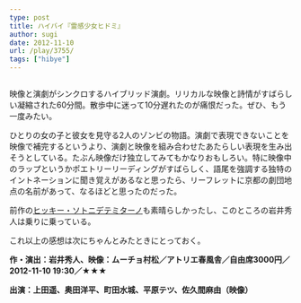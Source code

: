 ```yaml
---
type: post
title: ハイバイ『霊感少女ヒドミ』
author: sugi
date: 2012-11-10
url: /play/3755/
tags: ["hibye"]
---
```

<img src="http://i2.wp.com/asharpminor.com/wp-content/uploads/2012/11/hidomi.jpg?resize=170%2C240" alt="" title="hidomi" class="alignleft wp-image-3756" data-recalc-dims="1" />

映像と演劇がシンクロするハイブリッド演劇。リリカルな映像と詩情がすばらしい凝縮された60分間。散歩中に迷って10分遅れたのが痛恨だった。ぜひ、もう一度みたい。

ひとりの女の子と彼女を見守る2人のゾンビの物語。演劇で表現できないことを映像で補完するというより、演劇と映像を組み合わせたあたらしい表現を生み出そうとしている。たぶん映像だけ独立してみてもかなりおもしろい。特に映像中のラップというかポエトリーリーディングがすばらしく、語尾を強調する独特のイントネーションに聞き覚えがあるなと思ったら、リーフレットに京都の劇団地点の名前があって、なるほどと思ったのだった。

前作の<a href="http://asharpminor.com/play-hikky" onclick="_gaq.push(['_trackEvent', 'outbound-article', 'http://asharpminor.com/play-hikky', 'ヒッキー・ソトニデテミターノ']);" title="パルコプロデュース『ヒッキー・ソトニデテミターノ』">ヒッキー・ソトニデテミターノ</a>も素晴らしかったし、このところの岩井秀人は乗りに乗っている。

これ以上の感想は次にちゃんとみたときにとっておく。

**作・演出：岩井秀人、映像：ムーチョ村松／アトリエ春風舎／自由席3000円／2012-11-10 19:30／★★★**

**出演：上田遥、奥田洋平、町田水城、平原テツ、佐久間麻由（映像）**
